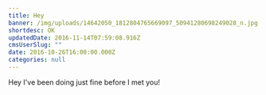 ```yaml
---
title: Hey
banner: /img/uploads/14642050_1812804765669097_50941280698249028_n.jpg
shortdesc: OK
updatedDate: 2016-11-14T07:59:08.916Z
cmsUserSlug: ""
date: 2016-10-26T16:00:00.000Z
categories: null
---
```


Hey I've been doing just fine before I met you!
